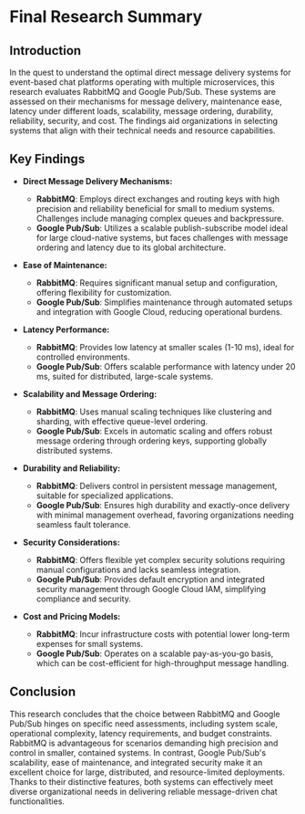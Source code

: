# Final Research Summary

## Introduction

In the quest to understand the optimal direct message delivery systems for event-based chat platforms operating with multiple microservices, this research evaluates RabbitMQ and Google Pub/Sub. These systems are assessed on their mechanisms for message delivery, maintenance ease, latency under different loads, scalability, message ordering, durability, reliability, security, and cost. The findings aid organizations in selecting systems that align with their technical needs and resource capabilities.

## Key Findings

- **Direct Message Delivery Mechanisms:**
  - **RabbitMQ**: Employs direct exchanges and routing keys with high precision and reliability beneficial for small to medium systems. Challenges include managing complex queues and backpressure.
  - **Google Pub/Sub**: Utilizes a scalable publish-subscribe model ideal for large cloud-native systems, but faces challenges with message ordering and latency due to its global architecture.

- **Ease of Maintenance:**
  - **RabbitMQ**: Requires significant manual setup and configuration, offering flexibility for customization.
  - **Google Pub/Sub**: Simplifies maintenance through automated setups and integration with Google Cloud, reducing operational burdens.

- **Latency Performance:**
  - **RabbitMQ**: Provides low latency at smaller scales (1-10 ms), ideal for controlled environments.
  - **Google Pub/Sub**: Offers scalable performance with latency under 20 ms, suited for distributed, large-scale systems.

- **Scalability and Message Ordering:**
  - **RabbitMQ**: Uses manual scaling techniques like clustering and sharding, with effective queue-level ordering.
  - **Google Pub/Sub**: Excels in automatic scaling and offers robust message ordering through ordering keys, supporting globally distributed systems.

- **Durability and Reliability:**
  - **RabbitMQ**: Delivers control in persistent message management, suitable for specialized applications.
  - **Google Pub/Sub**: Ensures high durability and exactly-once delivery with minimal management overhead, favoring organizations needing seamless fault tolerance.

- **Security Considerations:**
  - **RabbitMQ**: Offers flexible yet complex security solutions requiring manual configurations and lacks seamless integration.
  - **Google Pub/Sub**: Provides default encryption and integrated security management through Google Cloud IAM, simplifying compliance and security.

- **Cost and Pricing Models:**
  - **RabbitMQ**: Incur infrastructure costs with potential lower long-term expenses for small systems.
  - **Google Pub/Sub**: Operates on a scalable pay-as-you-go basis, which can be cost-efficient for high-throughput message handling.

## Conclusion

This research concludes that the choice between RabbitMQ and Google Pub/Sub hinges on specific need assessments, including system scale, operational complexity, latency requirements, and budget constraints. RabbitMQ is advantageous for scenarios demanding high precision and control in smaller, contained systems. In contrast, Google Pub/Sub's scalability, ease of maintenance, and integrated security make it an excellent choice for large, distributed, and resource-limited deployments. Thanks to their distinctive features, both systems can effectively meet diverse organizational needs in delivering reliable message-driven chat functionalities.